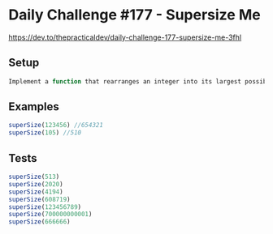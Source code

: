 # Daily Challenge #177 - Supersize Me

https://dev.to/thepracticaldev/daily-challenge-177-supersize-me-3fhl

## Setup

```js
Implement a function that rearranges an integer into its largest possible value. If the integer is already in its maximum possible value, simply return it.
```

## Examples

```js
superSize(123456) //654321
superSize(105) //510
```

## Tests

```js
superSize(513)
superSize(2020)
superSize(4194)
superSize(608719)
superSize(123456789)
superSize(700000000001)
superSize(666666)
```
